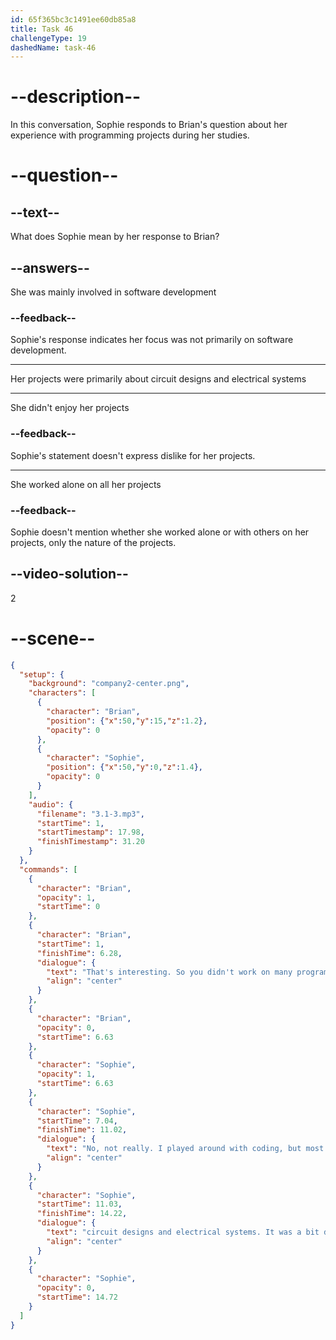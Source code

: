 ```yaml
---
id: 65f365bc3c1491ee60db85a8
title: Task 46
challengeType: 19
dashedName: task-46
---
```


<!-- (Audio) Brian: That's interesting! So, you didn't work on many programming projects during your studies, did you?
Sophie: No, not really. I played around with coding, but most of my projects involved circuit designs and electrical systems. It was a bit different. -->

# --description--

In this conversation, Sophie responds to Brian's question about her experience with programming projects during her studies. 

# --question--

## --text--

What does Sophie mean by her response to Brian?

## --answers--

She was mainly involved in software development

### --feedback--

Sophie's response indicates her focus was not primarily on software development.

---

Her projects were primarily about circuit designs and electrical systems

---

She didn't enjoy her projects

### --feedback--

Sophie's statement doesn't express dislike for her projects.

---

She worked alone on all her projects

### --feedback--

Sophie doesn't mention whether she worked alone or with others on her projects, only the nature of the projects.

## --video-solution--

2

# --scene--

```json
{
  "setup": {
    "background": "company2-center.png",
    "characters": [
      {
        "character": "Brian",
        "position": {"x":50,"y":15,"z":1.2},
        "opacity": 0
      },
      {
        "character": "Sophie",
        "position": {"x":50,"y":0,"z":1.4},
        "opacity": 0
      }
    ],
    "audio": {
      "filename": "3.1-3.mp3",
      "startTime": 1,
      "startTimestamp": 17.98,
      "finishTimestamp": 31.20
    }
  },
  "commands": [
    {
      "character": "Brian",
      "opacity": 1,
      "startTime": 0
    },
    {
      "character": "Brian",
      "startTime": 1,
      "finishTime": 6.28,
      "dialogue": {
        "text": "That's interesting. So you didn't work on many programming projects during your studies, did you?",
        "align": "center"
      }
    },
    {
      "character": "Brian",
      "opacity": 0,
      "startTime": 6.63
    },
    {
      "character": "Sophie",
      "opacity": 1,
      "startTime": 6.63
    },
    {
      "character": "Sophie",
      "startTime": 7.04,
      "finishTime": 11.02,
      "dialogue": {
        "text": "No, not really. I played around with coding, but most of my projects involved",
        "align": "center"
      }
    },
    {
      "character": "Sophie",
      "startTime": 11.03,
      "finishTime": 14.22,
      "dialogue": {
        "text": "circuit designs and electrical systems. It was a bit different.",
        "align": "center"
      }
    },
    {
      "character": "Sophie",
      "opacity": 0,
      "startTime": 14.72
    }
  ]
}
```
